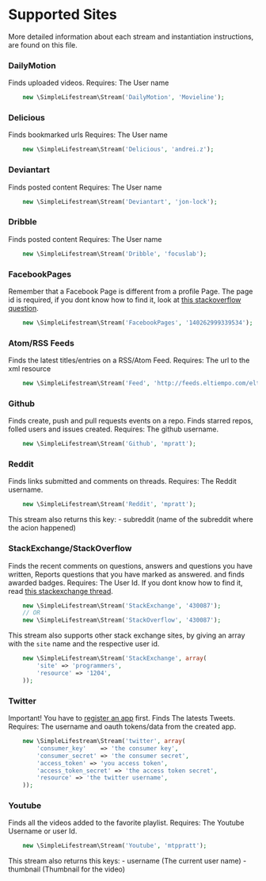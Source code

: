Supported Sites
===============
More detailed information about each stream and instantiation instructions, are found
on this file.

### DailyMotion
Finds uploaded videos.
Requires: The User name

```php
    new \SimpleLifestream\Stream('DailyMotion', 'Movieline');
```

### Delicious
Finds bookmarked urls
Requires: The User name

```php
    new \SimpleLifestream\Stream('Delicious', 'andrei.z');
```

### Deviantart
Finds posted content
Requires: The User name

```php
    new \SimpleLifestream\Stream('Deviantart', 'jon-lock');
```

### Dribble
Finds posted content
Requires: The User name

```php
    new \SimpleLifestream\Stream('Dribble', 'focuslab');
```

### FacebookPages
Remember that a Facebook Page is different from a profile Page.
The page id is required, if you dont know how to find it, look at [this stackoverflow question](http://stackoverflow.com/questions/3130433/get-facebook-fan-page-id).

```php
    new \SimpleLifestream\Stream('FacebookPages', '140262999339534');
```

### Atom/RSS Feeds
Finds the latest titles/entries on a RSS/Atom Feed.
Requires: The url to the xml resource

```php
    new \SimpleLifestream\Stream('Feed', 'http://feeds.eltiempo.com/eltiempo/titulares');
```

### Github
Finds create, push and pull requests events on a repo. Finds starred repos, folled users and issues created.
Requires: The github username.

```php
    new \SimpleLifestream\Stream('Github', 'mpratt');
```

### Reddit
Finds links submitted and comments on threads.
Requires: The Reddit username.

```php
    new \SimpleLifestream\Stream('Reddit', 'mpratt');
```
This stream also returns this key:
    - subreddit (name of the subreddit where the acion happened)

### StackExchange/StackOverflow
Finds the recent comments on questions, answers and questions you have written, Reports questions that you have marked as answered.
and finds awarded badges.
Requires: The User Id. If you dont know how to find it, read [this stackexchange thread](http://meta.stackoverflow.com/questions/98771/what-is-my-user-id).

```php
    new \SimpleLifestream\Stream('StackExchange', '430087');
    // OR
    new \SimpleLifestream\Stream('StackOverflow', '430087');
```

This stream also supports other stack exchange sites, by giving an array with the `site` name
and the respective user id.

```php
    new \SimpleLifestream\Stream('StackExchange', array(
        'site' => 'programmers',
        'resource' => '1204',
    ));
```

### Twitter
Important! You have to [register an app](http://dev.twitter.com/apps) first.
Finds The latests Tweets.
Requires: The username and oauth tokens/data from the created app.

```php
    new \SimpleLifestream\Stream('twitter', array(
        'consumer_key'    => 'the consumer key',
        'consumer_secret' => 'the consumer secret',
        'access_token' => 'you access token',
        'access_token_secret' => 'the access token secret',
        'resource' => 'the twitter username',
    ));
```

### Youtube
Finds all the videos added to the favorite playlist.
Requires: The Youtube Username or user Id.

```php
    new \SimpleLifestream\Stream('Youtube', 'mtppratt');
```

This stream also returns this keys:
    - username (The current user name)
    - thumbnail (Thumbnail for the video)
